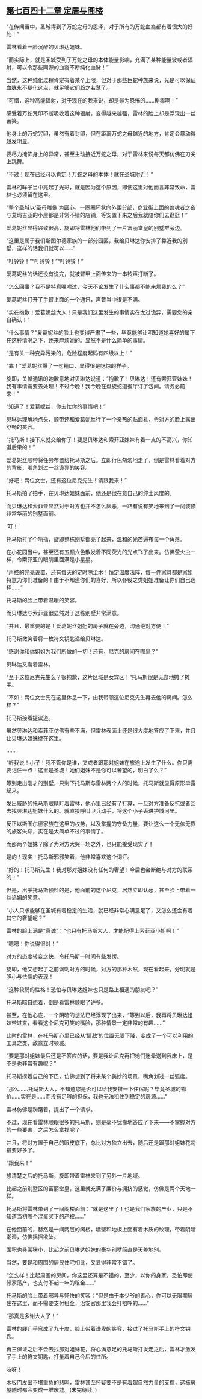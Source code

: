 ## [第七百四十二章 定居与阁楼](https://www.xxbiquge.com/11_11222/9000417.html)


  “在传闻当中，圣城得到了万蛇之母的恩泽，对于所有的万蛇血裔都有着很大的好处！”

  雷林看着一脸沉醉的贝琳达姐妹。

  “而实际上，就是圣城受到了万蛇之母的本体能量影响，充满了某种能量波或者辐射，可以令那些同源的血裔不断纯化血脉！”

  当然，这种纯化过程肯定有着某个上限，但对于那些巨蛇种族来说，光是可以保证血脉永不褪化这点，就足够它们趋之若鹜了。

  “可惜，这种高能辐射，对于现在的我来说，却是最为恐怖的……剧毒啊！”

  感受着万蛇咒印不断吸收着这种辐射，变得越来越强，雷林的脸上却是浮现出一丝苦笑。

  他身上的万蛇咒印，虽然有着封印，但在距离万蛇之母越近的地方，肯定会暴动得越发明显。

  要尽力掩饰身上的异常，甚至主动接近万蛇之母，对于雷林来说每天都仿佛在刀尖上跳舞。

  “不过！现在已经可以肯定！万蛇之母的本体！就在圣城附近！”

  雷林的眸子当中亮起了光彩，就是因为这个原因，即使这里对他而言非常致命，雷林也必须留在这里。

  “整个圣城以‘圣母雕像’为圆心，一圈圈环状向外围分部，商业街上面的兽魂者之夜与艾玛吉亚的小屋都是非常不错的店铺，等安置下来之后我就陪你们去逛逛！”

  爱葛妮丝显得兴致很高，旋即将雷林他们带到了一片富丽堂皇的别墅群旁边。

  “这里是属于我们斯图尔德家族的一部分园区，我给贝琳达你安排了靠近我的别墅，这样的话我们就可以……”

  “叮铃铃！”“叮铃铃！”“叮铃铃！”

  爱葛妮丝的话还没有说完，就被臂甲上面传来的一串铃声打断了。

  “怎么回事？我不是特意嘱咐过，今天不论发生了什么事都不能来烦我的么？”

  爱葛妮丝打开了手臂上面的一个通讯，声音当中很是不满。

  “实在抱歉！爱葛妮丝大人！只是我们这里发生的事情实在太过诡异，需要您的亲自确认！”

  “什么事情？”爱葛妮丝的脸上也变得严肃了一些，毕竟能够让明知道她喜好的属下在这种情况之下，还来麻烦她的。显然不是什么简单的事情。

  “是有关一种变异污染的，危险程度起码有四级以上！”

  “靠！”爱葛妮丝爆了一句粗口，显得很是吃惊的样子。

  旋即，关掉通讯的她歉意地对贝琳达说道：“抱歉了！贝琳达！还有索菲亚妹妹！我有事情需要去处理！不过今晚！我今晚在盘旋蛇道餐厅订了包间。请务必前来！”

  “知道了！爱葛妮丝，你去忙你的事情吧！”

  贝琳达理解地点头，顺带还和爱葛妮丝行了一个亲热的贴面礼，令对方的脸上露出舒畅的笑容。

  “托马斯！接下来就交给你了！要是贝琳达和索菲亚妹妹有着一点的不高兴，你知道后果的！”

  爱葛妮丝顺带将任务布置给托马斯之后。立即行色匆匆地走了，倒是雷林看着对方的背影，嘴角划过一丝诡异的笑容。

  “好吧！两位女士，还有这位尼克先生！请跟我来！”

  托马斯拍了拍手，在贝琳达姐妹面前，他还是很在意自己的绅士风度的。

  而贝琳达和索菲亚显然对于对方也并不怎么厌恶，一路有说有笑地来到了一间装修非常华丽的别墅面前。

  ‘叮！’

  托马斯打了个响指，旋即整栋别墅都亮了起来，温和的光芒遍布每一个角落。

  在小花园当中，甚至还有五颜六色散发着不同荧光的光点飞了出来。仿佛萤火虫一样，令索菲亚的眼睛里面满是小星星。

  “声控的光亮设置，还有每天的定时除尘术！恒定温度法阵，每一件家具都是家姐特意为你们准备的！由于不知道你们的喜好，所以仆役之类姐姐准备让你们自己选择……”

  托马斯的脸上带着温暖的笑容。

  而贝琳达与索菲亚很显然对于这栋别墅非常满意。

  “并且，最重要的是！爱葛妮丝姐姐的房子就在旁边，沟通绝对方便！”

  托马斯微笑着将一枚符文钥匙递给贝琳达。

  “感谢你和你姐姐为我们所做的一切！还有，尼克的房间在哪里？”

  贝琳达又看着雷林。

  “至于这位尼克先生么？很抱歉，这片区域是女宾区！”托马斯很是无奈地摊了摊手。

  “不如！两位女士先在这里休息一下，由我带领这位尼克先生再去他的房间。怎么样？”

  托马斯接着提议道。

  虽然贝琳达和索菲亚仿佛有些不满，但雷林表面上还是很大度地答应了下来，并且让贝琳达姐妹待在这里。

  ……

  “听我说！小子！我不管你是谁，又或者跟那对姐妹在旅途上发生了什么。你只需要记住一点！这里是圣城！她们姐妹不是你可以奢望的，明白了么？”

  等到走出刚才的别墅，只剩下托马斯与雷林两个人的时候，托马斯就显得原形毕露起来。

  发出威胁的托马斯眼睛盯着雷林，他心里已经有了打算，一旦对方准备反抗或者回去找贝琳达姐妹什么的。就直接呼叫卫兵动手，将这个小子丢进护城河里。

  反正以斯图尔德家族在这里的权势，以及掌握的守备力量，要让这么一个无依无靠的旅客失踪，实在是太简单不过的事情了。

  而那两个姐妹？除了为对方大哭一场之外，也只能接受现实了！

  是的！现实！托马斯邪邪笑着，他非常喜欢这个词汇。

  “好的！托马斯先生！我对那对姐妹没有任何的奢望！今后也会断绝与对方的联系的！”

  但是，出乎托马斯预料的是，他面前的这个尼克，居然立即认怂，甚至脸上带着一丝谄媚的笑意。

  “小人只求能够在圣城有着稳定的生活，就已经非常心满意足了，又怎么还会有着其它的奢望呢？”

  雷林的脸上满是“真诚”：“也只有托马斯大人，才能配得上索菲亚小姐啊！”

  “嗯嗯！你说得很对！”

  对方的态度转变之快，令托马斯一时间有些发愣。

  旋即，他又想起了之前讽刺对方的时候，对方的那种木然，现在看起来，分明就是胆小与怯懦的表现！

  “这种软弱的性格！恐怕与贝琳达姐妹也只是路上相遇的朋友吧？”

  托马斯暗自想着，倒是看雷林顺眼了许多。

  甚至，在他心底，一个阴暗的想法已经浮现了出来，“等到以后，我再将贝琳达姐妹带过来，看看这个尼克可笑的嘴脸，那种情景一定非常的有趣……”

  此时的雷林，在托马斯心里已经从‘情敌’的位置无限下降，变成了一个可以利用的工具之类，敌意立时顿减。

  “要是那对姐妹最后还是不答应的话，要是我让尼克再把她们迷晕送到我床上，是不是也非常有趣呢？”

  托马斯摸着自己的下巴，仿佛想到了将来某个美妙的场景，嘴角划过一丝弧度。

  “那么……托马斯大人，不知道您是否可以给我安排一下住宿呢？毕竟圣城的物价……实在是……而没有足够的担保，我也无法租住到稳定的房源……”

  雷林仿佛是踟躇着，提出了一个请求。

  不过，现在看雷林顺眼很多的托马斯，则是毫不犹豫地答应了下来——不掌握对方的一些要害，之后怎么拿捏呢？

  并且，将对方置于自己的眼皮底下，总比对方独立出去，随后还是跟那对姐妹花勾搭要好多了。

  “跟我来！”

  想清楚之后的托马斯，旋即带着雷林来到了另外一片地域。

  比起之前别墅区的富丽堂皇，这里就充满了廉价与拥挤的感觉，仿佛是两个天地一样。

  托马斯将雷林带到了一间阁楼面前：“就是这里了！也是我们家族的产业，只是不知道当初哪个混蛋买下的产权……”

  在他面前的，赫然是一间两层的阁楼，墙壁和地板上面有着木质的纹理，带着阴暗潮湿，仿佛摇摇欲坠。

  面积也非常狭小，比起之前贝琳达姐妹的豪华别墅简直是天差地别。

  当然，要是和周围的居民住宅相比，又显得非常不错了。

  “怎么样！比起周围的房间，你这里还算是不错的，至少，以你的身家，恐怕即使倾家荡产，也支付不起一年的租金……”

  托马斯的脸上带着邪异与畅快的笑容：“但是由于本少爷的善心，你可以无限期居住在这里，而不需要支付租金，治安官那里我会打招呼的……”

  “那真是多谢大人了！”

  雷林的腰几乎弯成了九十度，脸上带着谦卑的笑容，接过了托马斯手上的符文钥匙。

  再三保证之后不会去找那对姐妹花，将心满意足的托马斯打发走之后，雷林才激发了手上的符文钥匙，打量着自己今后的住所。

  吱呀！

  木板门发出不堪重负的悲鸣，雷林甚至怀疑要不是有着超自然力量的支撑，这栋房屋随时都会变成一堆废墟。(未完待续。)
